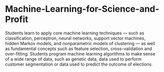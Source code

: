 # Machine-Learning-for-Science-and-Profit

Students learn to apply core machine learning techniques — such as classification, perceptron, neural networks, support vector machines, hidden Markov models, and nonparametric models of clustering — as well as fundamental concepts such as feature selection, cross-validation and over-fitting. Students program machine learning algorithms to make sense of a wide range of data, such as genetic data, data used to perform customer segmentation or data used to predict the outcome of elections.
